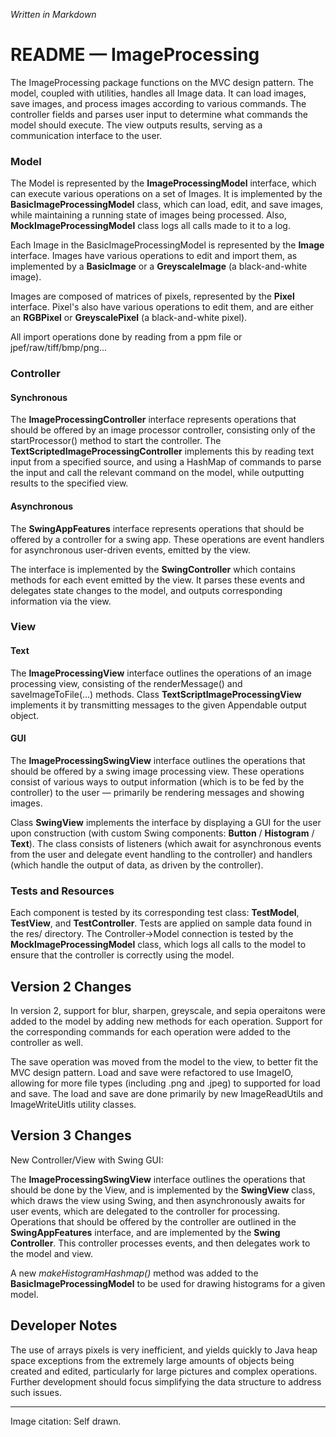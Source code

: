 *Written in Markdown*

# README — ImageProcessing

The ImageProcessing package functions on the MVC design pattern. The model, coupled with utilities, handles all Image data.
It can load images, save images, and process images according to various commands. The controller fields and parses user input to determine what 
commands the model should execute. The view outputs results, serving as a communication interface to the user.

### Model

The Model is represented by the **ImageProcessingModel** interface, which can execute various operations on a set of Images. It is implemented by the 
**BasicImageProcessingModel** class, which can load, edit, and save images, while maintaining a running state of images being processed. Also, 
**MockImageProcessingModel** class logs all calls made to it to a log.

Each Image in the BasicImageProcessingModel is represented by the **Image** interface. Images have various operations to edit and 
import them, as implemented by a **BasicImage** or a **GreyscaleImage** (a black-and-white image). 

Images are composed of matrices of pixels, represented by the **Pixel** interface. Pixel's also have various operations to edit them, and are either an
**RGBPixel** or **GreyscalePixel** (a black-and-white pixel).

All import operations done by reading from a ppm file or
jpef/raw/tiff/bmp/png...

### Controller

#### Synchronous 
The **ImageProcessingController** interface represents operations that should be offered by an image processor controller, 
consisting only of the startProcessor() method to start the controller. The **TextScriptedImageProcessingController**
implements this by reading text input from a specified source, and using a HashMap of commands 
to parse the input and call the relevant command on the model, while 
outputting results to the specified view.

#### Asynchronous
The **SwingAppFeatures** interface represents operations that should be offered
by a controller for a swing app. These operations are event handlers
for asynchronous user-driven events, emitted by the view.


The interface is implemented by the **SwingController** which 
contains methods for each event emitted by the view. It parses these events and 
delegates state changes to the model, and outputs corresponding information via the view.

### View

#### Text
The **ImageProcessingView** interface outlines the operations of an image processing view, consisting of the
renderMessage() and saveImageToFile(...) methods. Class **TextScriptImageProcessingView** implements it by transmitting messages to the
given Appendable output object.

#### GUI
The **ImageProcessingSwingView** interface outlines the operations that should
be offered by a swing image processing view. 
These operations consist of various ways to output information (which
is to be fed by the controller) to the user — primarily be rendering
messages and showing images. 

Class **SwingView** implements the interface
by displaying a GUI for the user upon 
construction (with custom Swing components: 
**Button** / **Histogram** / **Text**).
The class consists of listeners (which await for asynchronous events from the user
and delegate event handling to the controller) and handlers (which handle the 
output of data, as driven by the controller).

### Tests and Resources

Each component is tested by its corresponding test class: **TestModel**, **TestView**, and **TestController**.
Tests are applied on sample data found in the res/ directory. The Controller->Model connection is tested
by the **MockImageProcessingModel** class, which logs all calls to the model to ensure that the controller
is correctly using the model.

## Version 2 Changes
In version 2, support for blur, sharpen, greyscale, and sepia operaitons
were added to the model by adding new methods for each operation. Support for the corresponding commands
for each operation were added to the controller as well.

The save operation was moved from the model to the view, to better
fit the MVC design pattern. Load and save
were refactored to use ImageIO, allowing for more file types 
(including .png and .jpeg) to supported for load and save. The load
and save are done primarily by new ImageReadUtils and ImageWriteUitls
utility classes.

## Version 3 Changes
New Controller/View with Swing GUI: 

The **ImageProcessingSwingView** interface
outlines the operations that should be done by the View, and is implemented
by the **SwingView** class, which draws the view using Swing,
and then asynchronously awaits for user events, which are delegated
to the controller for processing. Operations that should be offered by the controller
are outlined in the **SwingAppFeatures** interface, and are implemented
by the **Swing Controller**. This controller processes events, and then
delegates work to the model and view.

A new *makeHistogramHashmap()* method was added to the **BasicImageProcessingModel**
to be used for drawing histograms for a given model.

## Developer Notes
The use of arrays pixels is very 
inefficient, and yields quickly to
Java heap space exceptions from the
extremely large amounts of objects
being created and edited, particularly
for large pictures and complex operations.
Further development should
focus simplifying the data structure
to address such issues.


---
Image citation:
Self drawn.
